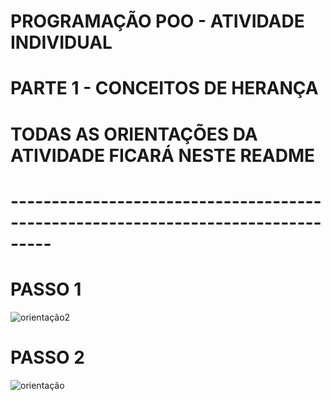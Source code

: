 # PROGRAMAÇÃO POO - ATIVIDADE INDIVIDUAL
# PARTE 1 - CONCEITOS DE HERANÇA
# TODAS AS ORIENTAÇÕES DA ATIVIDADE FICARÁ NESTE README
# ---------------------------------------------------------------------------------



# PASSO 1

![orientação2](https://user-images.githubusercontent.com/57069179/67642006-c8183000-f8dd-11e9-90fa-9ec73eef1676.png)

# PASSO 2

![orientação](https://user-images.githubusercontent.com/57069179/67642118-f3e7e580-f8de-11e9-934a-6d8bb7e92a96.png)
